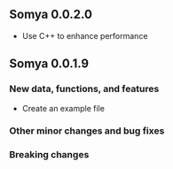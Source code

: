## Somya 0.0.2.0

* Use C++ to enhance performance

## Somya 0.0.1.9

### New data, functions, and features

* Create an example file


### Other minor changes and bug fixes


### Breaking changes


